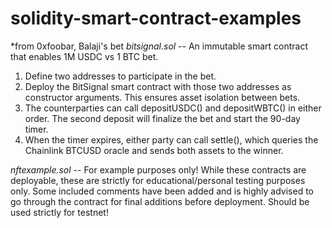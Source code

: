 # solidity-smart-contract-examples

*from 0xfoobar, Balaji's bet
*bitsignal.sol* -- An immutable smart contract that enables 1M USDC vs 1 BTC bet.

1. Define two addresses to participate in the bet.
2. Deploy the BitSignal smart contract with those two addresses as constructor arguments. This ensures asset isolation between bets.
3. The counterparties can call depositUSDC() and depositWBTC() in either order. The second deposit will finalize the bet and start the 90-day timer.
4. When the timer expires, either party can call settle(), which queries the Chainlink BTCUSD oracle and sends both assets to the winner.

*nftexample.sol* -- For example purposes only! While these contracts are deployable, these are strictly for educational/personal testing purposes only. 
Some included comments have been added and is highly advised to go through the contract for final additions before deployment. Should
be used strictly for testnet!
